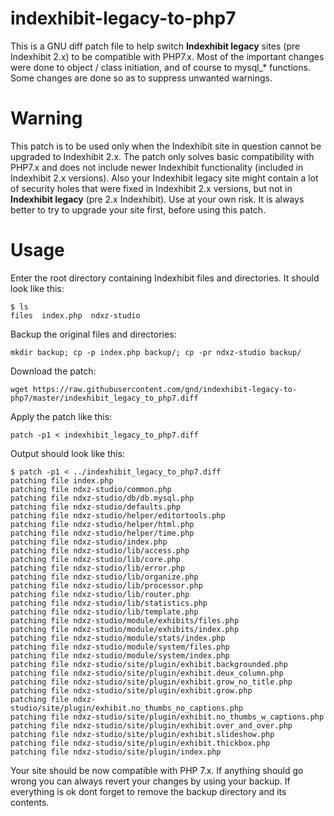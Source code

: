 # indexhibit-legacy-to-php7

This is a GNU diff patch file to help switch **Indexhibit legacy** sites (pre Indexhibit 2.x) to be compatible with PHP7.x. 
Most of the important changes were done to object / class initiation, and of course to mysql_* functions. 
Some changes are done so as to suppress unwanted warnings.

# Warning
This patch is to be used only when the Indexhibit site in question cannot be upgraded to Indexhibit 2.x. The patch only solves basic compatibility with PHP7.x and does not include newer Indexhibit functionality (included in Indexhibit 2.x versions). Also your Indexhibit legacy site might contain a lot of security holes that were fixed in Indexhibit 2.x versions, but not in **Indexhibit legacy** (pre 2.x Indexhibit). Use at your own risk. It is always better to try to upgrade your site first, before using this patch.

# Usage
Enter the root directory containing Indexhibit files and directories. It should look like this: 
```
$ ls
files  index.php  ndxz-studio
```
Backup the original files and directories:
```
mkdir backup; cp -p index.php backup/; cp -pr ndxz-studio backup/
```
Download the patch:
```
wget https://raw.githubusercontent.com/gnd/indexhibit-legacy-to-php7/master/indexhibit_legacy_to_php7.diff
```
Apply the patch like this:
```
patch -p1 < indexhibit_legacy_to_php7.diff
```
Output should look like this:
```
$ patch -p1 < ../indexhibit_legacy_to_php7.diff 
patching file index.php
patching file ndxz-studio/common.php
patching file ndxz-studio/db/db.mysql.php
patching file ndxz-studio/defaults.php
patching file ndxz-studio/helper/editortools.php
patching file ndxz-studio/helper/html.php
patching file ndxz-studio/helper/time.php
patching file ndxz-studio/index.php
patching file ndxz-studio/lib/access.php
patching file ndxz-studio/lib/core.php
patching file ndxz-studio/lib/error.php
patching file ndxz-studio/lib/organize.php
patching file ndxz-studio/lib/processor.php
patching file ndxz-studio/lib/router.php
patching file ndxz-studio/lib/statistics.php
patching file ndxz-studio/lib/template.php
patching file ndxz-studio/module/exhibits/files.php
patching file ndxz-studio/module/exhibits/index.php
patching file ndxz-studio/module/stats/index.php
patching file ndxz-studio/module/system/files.php
patching file ndxz-studio/module/system/index.php
patching file ndxz-studio/site/plugin/exhibit.backgrounded.php
patching file ndxz-studio/site/plugin/exhibit.deux_column.php
patching file ndxz-studio/site/plugin/exhibit.grow_no_title.php
patching file ndxz-studio/site/plugin/exhibit.grow.php
patching file ndxz-studio/site/plugin/exhibit.no_thumbs_no_captions.php
patching file ndxz-studio/site/plugin/exhibit.no_thumbs_w_captions.php
patching file ndxz-studio/site/plugin/exhibit.over_and_over.php
patching file ndxz-studio/site/plugin/exhibit.slideshow.php
patching file ndxz-studio/site/plugin/exhibit.thickbox.php
patching file ndxz-studio/site/plugin/index.php
```
Your site should be now compatible with PHP 7.x. If anything should go wrong you can always revert your changes by using your backup. If everything is ok dont forget to remove the backup directory and its contents.
